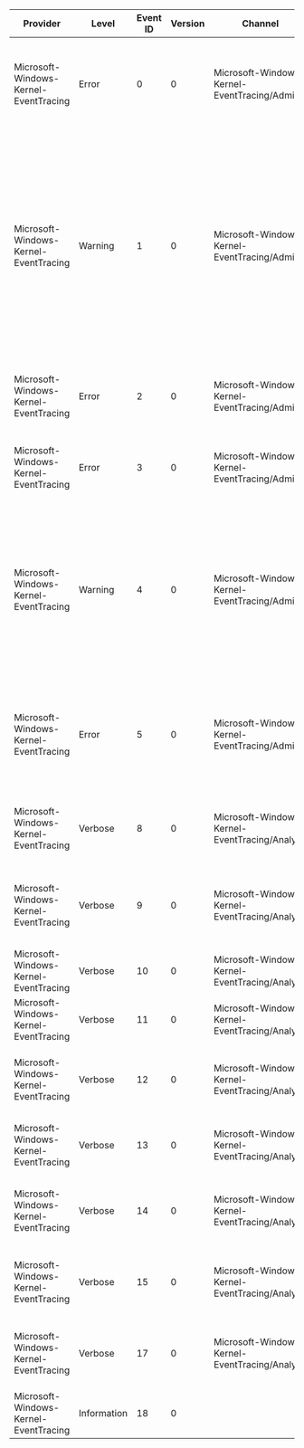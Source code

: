 Provider                               |  Level        |  Event ID  |  Version  |  Channel                                         |  Task         |  Opcode                 |  Keyword   |  Message
---------------------------------------|---------------|------------|-----------|--------------------------------------------------|---------------|-------------------------|------------|-----------------------------------------------------------------------------------------------------------------------------------------------------------------------------------------------------------------------------------------------------------------------------------------------------
Microsoft-Windows-Kernel-EventTracing  |  Error        |  0         |  0        |  Microsoft-Windows-Kernel-EventTracing/Admin     |  Logging      |  Write Buffer           |  Session   |  Session '{SessionName}' failed to write to log file '{FileName}' with the following error: {ErrorCode}
Microsoft-Windows-Kernel-EventTracing  |  Warning      |  1         |  0        |  Microsoft-Windows-Kernel-EventTracing/Admin     |  Logging      |  Write Buffer           |  Session   |  The backing-file for the real-time session '{SessionName}' has reached its maximum size. As a result; new events will not be logged to this session until space becomes available. This error is often caused by starting a trace session in real-time mode without having any real-time consumers.
Microsoft-Windows-Kernel-EventTracing  |  Error        |  2         |  0        |  Microsoft-Windows-Kernel-EventTracing/Admin     |  Session      |  Start                  |  Session   |  Session '{SessionName}' failed to start with the following error: {ErrorCode}
Microsoft-Windows-Kernel-EventTracing  |  Error        |  3         |  0        |  Microsoft-Windows-Kernel-EventTracing/Admin     |  Session      |  Stop                   |  Session   |  Session '{SessionName}' stopped due to the following error: {ErrorCode}
Microsoft-Windows-Kernel-EventTracing  |  Warning      |  4         |  0        |  Microsoft-Windows-Kernel-EventTracing/Admin     |  Logging      |  Write Buffer           |  Session   |  The maximum file size for session '{SessionName}' has been reached. As a result; events might be lost (not logged) to file '{FileName}'. The maximum files size is currently set to {MaxFileSize} bytes.
Microsoft-Windows-Kernel-EventTracing  |  Error        |  5         |  0        |  Microsoft-Windows-Kernel-EventTracing/Admin     |  Logging      |  File Switch            |  Session   |  An error was encountered while tracing session '{FileName}' was switching to the '{SessionName}' event log file. Error: {ErrorCode}
Microsoft-Windows-Kernel-EventTracing  |  Verbose      |  8         |  0        |  Microsoft-Windows-Kernel-EventTracing/Analytic  |  Provider     |  Register               |  Provider  |  Provider {ProviderName} was registered with Event Tracing for Windows.
Microsoft-Windows-Kernel-EventTracing  |  Verbose      |  9         |  0        |  Microsoft-Windows-Kernel-EventTracing/Analytic  |  Provider     |  Unregister             |  Provider  |  Provider {ProviderName} was unregistered from Event Tracing for Windows.
Microsoft-Windows-Kernel-EventTracing  |  Verbose      |  10        |  0        |  Microsoft-Windows-Kernel-EventTracing/Analytic  |  Session      |  Start                  |  Session   |  Session '{SessionName}' was started.
Microsoft-Windows-Kernel-EventTracing  |  Verbose      |  11        |  0        |  Microsoft-Windows-Kernel-EventTracing/Analytic  |  Session      |  Stop                   |  Session   |  Session '{SessionName}' was stopped.
Microsoft-Windows-Kernel-EventTracing  |  Verbose      |  12        |  0        |  Microsoft-Windows-Kernel-EventTracing/Analytic  |  Session      |  Configure              |  Session   |  The configuration of session '{SessionName}' has been modified.
Microsoft-Windows-Kernel-EventTracing  |  Verbose      |  13        |  0        |  Microsoft-Windows-Kernel-EventTracing/Analytic  |  Session      |  Flush                  |  Session   |  The events from session '{SessionName}' have been flushed.
Microsoft-Windows-Kernel-EventTracing  |  Verbose      |  14        |  0        |  Microsoft-Windows-Kernel-EventTracing/Analytic  |  Provider     |  Enable                 |  Provider  |  Provider {ProviderName} has been enabled to session '{SessionName}'.
Microsoft-Windows-Kernel-EventTracing  |  Verbose      |  15        |  0        |  Microsoft-Windows-Kernel-EventTracing/Analytic  |  Provider     |  Disable                |  Provider  |  Provider {ProviderName} is no longer enabled to session '{SessionName}'.
Microsoft-Windows-Kernel-EventTracing  |  Verbose      |  17        |  0        |  Microsoft-Windows-Kernel-EventTracing/Analytic  |  Session      |  Configure              |  Session   |  The security descriptor for session '{SessionName}' has been updated.
Microsoft-Windows-Kernel-EventTracing  |  Information  |  18        |  0        |                                                  |  Stack Trace  |  User Mode Stack Trace  |            |